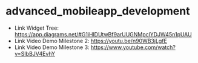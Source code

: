 # advanced_mobileapp_development

- Link Widget Tree: https://app.diagrams.net/#G1iHlDUtwBf9arUUGNMpclYDJW45n1pUAU
- Link Video Demo Milestone 2: https://youtu.be/n90WB3jLgfE
- Link Video Demo Milestone 3: https://www.youtube.com/watch?v=SIbBJV4EvhY
